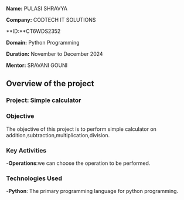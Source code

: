 **Name:** PULASI SHRAVYA


**Company:** CODTECH IT SOLUTIONS


**ID:**CT6WDS2352


**Domain:** Python Programming


**Duration:** November to December 2024


**Mentor:** SRAVANI GOUNI


## Overview of the project

### Project: Simple calculator

### Objective
The objective of this project is to perform simple calculator on addition,subtraction,multiplication,division.

### Key Activities
-**Operations**:we can choose the operation to be performed.

### Technologies Used
-**Python**: The primary programming language for python programming.
